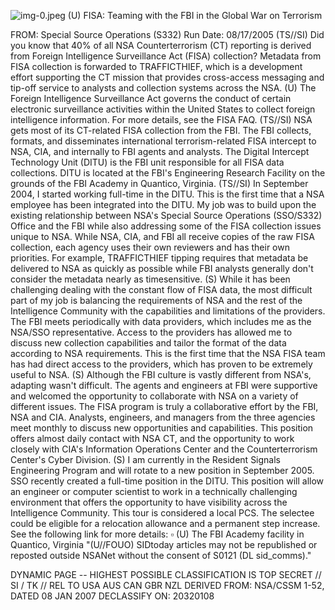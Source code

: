 ![img-0.jpeg](img-0.jpeg)
(U) FISA: Teaming with the FBI in the Global War on Terrorism

FROM:
Special Source Operations (S332)
Run Date: 08/17/2005
(TS//SI) Did you know that $40 \%$ of all NSA Counterterrorism (CT) reporting is derived from Foreign Intelligence Surveillance Act (FISA) collection? Metadata from FISA collection is forwarded to TRAFFICTHIEF, which is a development effort supporting the CT mission that provides cross-access messaging and tip-off service to analysts and collection systems across the NSA.
(U) The Foreign Intelligence Surveillance Act governs the conduct of certain electronic surveillance activities within the United States to collect foreign intelligence information. For more details, see the FISA FAQ.
(TS//SI) NSA gets most of its CT-related FISA collection from the FBI. The FBI collects, formats, and disseminates international terrorism-related FISA intercept to NSA, CIA, and internally to FBI agents and analysts. The Digital Intercept Technology Unit (DITU) is the FBI unit responsible for all FISA data collections. DITU is located at the FBI's Engineering Research Facility on the grounds of the FBI Academy in Quantico, Virginia.
(TS//SI) In September 2004, I started working full-time in the DITU. This is the first time that a NSA employee has been integrated into the DITU. My job was to build upon the existing relationship between NSA's Special Source Operations (SSO/S332) Office and the FBI while also addressing some of the FISA collection issues unique to NSA. While NSA, CIA, and FBI all receive copies of the raw FISA collection, each agency uses their own reviewers and has their own priorities. For example, TRAFFICTHIEF tipping requires that metadata be delivered to NSA as quickly as possible while FBI analysts generally don't consider the metadata nearly as timesensitive.
(S) While it has been challenging dealing with the constant flow of FISA data, the most difficult part of my job is balancing the requirements of NSA and the rest of the Intelligence Community with the capabilities and limitations of the providers. The FBI meets periodically with data providers, which includes me as the NSA/SSO representative. Access to the providers has allowed me to discuss new collection capabilities and tailor the format of the data according to NSA requirements. This is the first time that the NSA FISA team has had direct access to the providers, which has proven to be extremely useful to NSA.
(S) Although the FBI culture is vastly different from NSA's, adapting wasn't difficult. The agents and engineers at FBI were supportive and welcomed the opportunity to collaborate with NSA on a variety of different issues. The FISA program is truly a collaborative effort by the FBI, NSA and CIA. Analysts, engineers, and managers from the three agencies meet monthly to discuss new opportunities and capabilities. This position offers almost daily contact with NSA CT, and the opportunity to work closely with CIA's Information Operations Center and the Counterterrorism Center's Cyber Division.
(S) I am currently in the Resident Signals Engineering Program and will rotate to a new position in September 2005. SSO recently created a full-time position in the DITU. This position will allow an engineer or computer scientist to work in a technically challenging environment that offers the opportunity to have visibility across the Intelligence Community. This tour is considered a local PCS. The selectee could be eligible for a relocation allowance and a permanent step increase. See the following link for more details: $\square$
(U) The FBI Academy facility in Quantico, Virginia
"(U//FOUO) SIDtoday articles may not be republished or reposted outside NSANet without the consent of S0121 (DL sid_comms)."

DYNAMIC PAGE -- HIGHEST POSSIBLE CLASSIFICATION IS TOP SECRET // SI / TK // REL TO USA AUS CAN GBR NZL
DERIVED FROM: NSA/CSSM 1-52, DATED 08 JAN 2007 DECLASSIFY ON: 20320108
